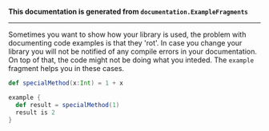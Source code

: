 **This documentation is generated from `documentation.ExampleFragments`**

---
Sometimes you want to show how your library is used, the problem with
documenting code examples is that they 'rot'. In case you change your
library you will not be notified of any compile errors in your
documentation. On top of that, the code might not be doing what you
inteded. The `example` fragment helps you in these cases.
```scala
def specialMethod(x:Int) = 1 + x

example {
  def result = specialMethod(1)
  result is 2
}
```
